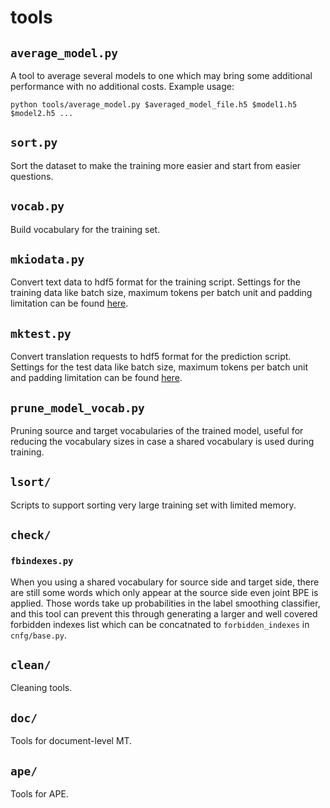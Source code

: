 # tools

## `average_model.py`

A tool to average several models to one which may bring some additional performance with no additional costs. Example usage:

`python tools/average_model.py $averaged_model_file.h5 $model1.h5 $model2.h5 ...`

## `sort.py`

Sort the dataset to make the training more easier and start from easier questions.

## `vocab.py`

Build vocabulary for the training set.

## `mkiodata.py`

Convert text data to hdf5 format for the training script. Settings for the training data like batch size, maximum tokens per batch unit and padding limitation can be found [here](https://github.com/hfxunlp/transformer/blob/master/cnfg/hyp.py#L23-L27).

## `mktest.py`

Convert translation requests to hdf5 format for the prediction script. Settings for the test data like batch size, maximum tokens per batch unit and padding limitation can be found [here](https://github.com/hfxunlp/transformer/blob/master/cnfg/hyp.py#L23-L27).

## `prune_model_vocab.py`

Pruning source and target vocabularies of the trained model, useful for reducing the vocabulary sizes in case a shared vocabulary is used during training.

## `lsort/`

Scripts to support sorting very large training set with limited memory.

## `check/`

### `fbindexes.py`

When you using a shared vocabulary for source side and target side, there are still some words which only appear at the source side even joint BPE is applied. Those words take up probabilities in the label smoothing classifier, and this tool can prevent this through generating a larger and well covered forbidden indexes list which can be concatnated to `forbidden_indexes` in `cnfg/base.py`.

## `clean/`

Cleaning tools.

## `doc/`

Tools for document-level MT.

## `ape/`

Tools for APE.
